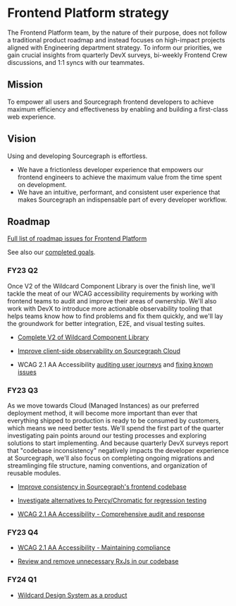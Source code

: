 # Frontend Platform strategy

The Frontend Platform team, by the nature of their purpose, does not follow a traditional product roadmap and instead focuses on high-impact projects aligned with Engineering department strategy. To inform our priorities, we gain crucial insights from quarterly DevX surveys, bi-weekly Frontend Crew discussions, and 1:1 syncs with our teammates. 

## Mission

To empower all users and Sourcegraph frontend developers to achieve maximum efficiency and effectiveness by enabling and building a first-class web experience.

## Vision

Using and developing Sourcegraph is effortless.

- We have a frictionless developer experience that empowers our frontend engineers to achieve the maximum value from the time spent on development.
- We have an intuitive, performant, and consistent user experience that makes Sourcegraph an indispensable part of every developer workflow.

## Roadmap

[Full list of roadmap issues for Frontend Platform](https://github.com/orgs/sourcegraph/projects/214/views/21?filterQuery=label%3A%22team%2Ffrontend-platform%22)

See also our [completed goals](../../../departments/engineering/teams/frontend-platform/goals_completed.md).

### FY23 Q2

Once V2 of the Wildcard Component Library is over the finish line, we'll tackle the meat of our WCAG accessibility requirements by working with frontend teams to audit and improve their areas of ownership. We'll also work with DevX to introduce more actionable observability tooling that helps teams know how to find problems and fix them quickly, and we'll lay the groundwork for better integration, E2E, and visual testing suites.  

- [Complete V2 of Wildcard Component Library](https://github.com/sourcegraph/sourcegraph/issues/31204)

- [Improve client-side observability on Sourcegraph Cloud](https://github.com/sourcegraph/sourcegraph/issues/26570)

- WCAG 2.1 AA Accessibility [auditing user journeys](https://github.com/sourcegraph/sourcegraph/issues/31475) and [fixing known issues](https://github.com/sourcegraph/sourcegraph/issues/31476)

### FY23 Q3

As we move towards Cloud (Managed Instances) as our preferred deployment method, it will become more important than ever that everything shipped to production is ready to be consumed by customers, which means we need better tests. We'll spend the first part of the quarter investigating pain points around our testing processes and exploring solutions to start implementing. And because quarterly DevX surveys report that "codebase inconsistency" negatively impacts the developer experience at Sourcegraph, we'll also focus on completing ongoing migrations and streamlinging file structure, naming conventions, and organization of reusable modules. 

- [Improve consistency in Sourcegraph's frontend codebase](https://github.com/sourcegraph/sourcegraph/issues/33123)

- [Investigate alternatives to Percy/Chromatic for regression testing](https://github.com/sourcegraph/sourcegraph/issues/33740)

- [WCAG 2.1 AA Accessibility - Comprehensive audit and response](https://github.com/sourcegraph/sourcegraph/issues/33743)

### FY23 Q4

- [WCAG 2.1 AA Accessibility - Maintaining compliance](https://github.com/sourcegraph/sourcegraph/issues/33745)

- [Review and remove unnecessary RxJs in our codebase](https://github.com/sourcegraph/sourcegraph/issues/33124)

### FY24 Q1

- [Wildcard Design System as a product](https://github.com/sourcegraph/sourcegraph/issues/33747)

